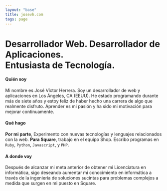 ```yaml
---
layout: "base"
title: josevh.com
tags: page
---
```

<div class="headline mb-4"><h1>Desarrollador Web. Desarrollador de Aplicaciones.<br />Entusiasta de Tecnología.</h1></div>

#### Quién soy

Mi nombre es José Víctor Herrera. Soy un desarrollador de web y aplicaciones en Los Ángeles, CA (EEUU).
He estado programando durante más de siete años y estoy feliz de haber hecho una carrera de algo que realmente disfruto.
Aprender es mi pasión y ha sido mi motivación para mejorar continuamente.

#### Qué hago

**Por mi parte**, Experimento con nuevas tecnologías y lenguajes relacionados con la web.
**Para Square**, trabajo en el equipo Shop.
Escribo programas en `Ruby`, `Python`, `Javascript`, y `PHP`.

#### A donde voy
Después de alcanzar mi meta anterior de obtener mi Licenciatura en informática,
sigo deseando aumentar mi conocimiento en informática a través de la ingeniería
de soluciones sucintas para problemas complejos a medida que surgen en mi puesto
en Square.
